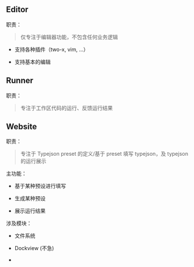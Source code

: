 ## Editor

职责：

> 仅专注于编辑器功能，不包含任何业务逻辑

- 支持各种插件（two-x, vim, ...）

- 支持基本的编辑

## Runner

职责：

> 专注于工作区代码的运行、反馈运行结果

## Website

职责：

> 专注于 Typejson preset 的定义/基于 preset 填写 typejson，及 typejson 的运行展示

主功能：

- 基于某种预设进行填写

- 生成某种预设

- 展示运行结果

涉及模块：

- 文件系统

- Dockview (不急)

-
